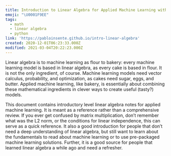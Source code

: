 ```yaml
---
title: Introduction to Linear Algebra for Applied Machine Learning with Python
emoji: "\U0001F9EE"
tags:
  - math
  - linear algebra
  - python
link: 'https://pabloinsente.github.io/intro-linear-algebra'
created: 2020-12-01T06:23:33.000Z
modified: 2021-03-04T20:22:23.000Z
---
```


Linear algebra is to machine learning as flour to bakery: every machine learning model is based in linear algebra, as every cake is based in flour. It is not the only ingredient, of course. Machine learning models need vector calculus, probability, and optimization, as cakes need sugar, eggs, and butter. Applied machine learning, like bakery, is essentially about combining these mathematical ingredients in clever ways to create useful (tasty?) models.

This document contains introductory level linear algebra notes for applied machine learning. It is meant as a reference rather than a comprehensive review. If you ever get confused by matrix multiplication, don’t remember what was the L2 norm, or the conditions for linear independence, this can serve as a quick reference. It also a good introduction for people that don’t need a deep understanding of linear algebra, but still want to learn about the fundamentals to read about machine learning or to use pre-packaged machine learning solutions. Further, it is a good source for people that learned linear algebra a while ago and need a refresher.

